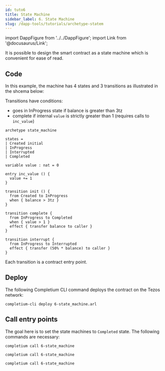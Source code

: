 ```yaml
---
id: tuto6
title: State Machine
sidebar_label: 6. State Machine
slug: /dapp-tools/tutorials/archetype-statem
---
```


import DappFigure from '../../DappFigure';
import Link from '@docusaurus/Link';

It is possible to design the smart contract as a state machine which is convenient for ease of read.

## Code

In this example, the machine has 4 states and 3 transitions as illustrated in the shcema below:

<DappFigure img='tuto_statem.svg' width='60%'/>

Transitions have conditions:
* goes in InProgress state if balance is greater than 3tz
* complete if internal `value` is strictly greater than 1 (requires calls to `inc_value`)

```archetype
archetype state_machine

states =
| Created initial
| InProgress
| Interrupted
| Completed

variable value : nat = 0

entry inc_value () {
  value += 1
}

transition init () {
  from Created to InProgress
  when { balance > 3tz }
}

transition complete {
  from InProgress to Completed
  when { value > 1 }
  effect { transfer balance to caller }
}

transition interrupt {
  from InProgress to Interrupted
  effect { transfer (50% * balance) to caller }
}
```

Each transition is a contract entry point.

## Deploy

The following <Link to='/docs/dapp-tools/completium-cli'>Completium CLI</Link> command deploys the contract on the Tezos network:

```
completium-cli deploy 6-state_machine.arl
```

## Call entry points

The goal here is to set the state machines to `Completed` state. The following commands are necessary:

```
completium call 6-state_machine
```


```
completium call 6-state_machine
```


```
completium call 6-state_machine
```